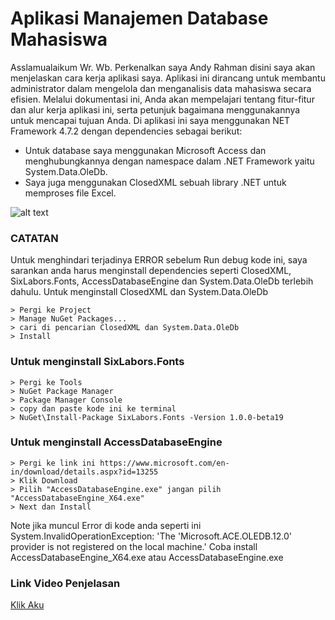 # Aplikasi Manajemen Database Mahasiswa

Asslamualaikum Wr. Wb. Perkenalkan saya Andy Rahman disini saya akan menjelaskan cara kerja aplikasi saya. Aplikasi ini dirancang untuk membantu administrator dalam mengelola dan menganalisis data mahasiswa secara efisien. Melalui dokumentasi ini, Anda akan mempelajari tentang fitur-fitur dan alur kerja aplikasi ini, serta petunjuk bagaimana menggunakannya untuk mencapai tujuan Anda. Di aplikasi ini saya menggunakan NET Framework 4.7.2 dengan dependencies sebagai berikut:

* Untuk database saya menggunakan Microsoft Access dan menghubungkannya dengan namespace dalam .NET Framework yaitu System.Data.OleDb.
* Saya juga menggunakan ClosedXML sebuah library .NET untuk memproses file Excel.

![alt text](https://i.imgur.com/EqraHc3.png "Gambar Aplikasi")

### CATATAN
Untuk menghindari terjadinya ERROR sebelum Run debug kode ini, saya sarankan anda harus menginstall dependencies seperti ClosedXML, SixLabors.Fonts, AccessDatabaseEngine dan System.Data.OleDb terlebih dahulu.
Untuk menginstall ClosedXML dan System.Data.OleDb
```
> Pergi ke Project 
> Manage NuGet Packages... 
> cari di pencarian ClosedXML dan System.Data.OleDb 
> Install
```

### Untuk menginstall SixLabors.Fonts
```
> Pergi ke Tools 
> NuGet Package Manager 
> Package Manager Console 
> copy dan paste kode ini ke terminal 
> NuGet\Install-Package SixLabors.Fonts -Version 1.0.0-beta19
```
### Untuk menginstall AccessDatabaseEngine
```
> Pergi ke link ini https://www.microsoft.com/en-in/download/details.aspx?id=13255
> Klik Download
> Pilih "AccessDatabaseEngine.exe" jangan pilih "AccessDatabaseEngine_X64.exe"
> Next dan Install
```
Note jika muncul Error di kode anda seperti ini 
System.InvalidOperationException: 'The 'Microsoft.ACE.OLEDB.12.0' provider is not registered on the local machine.' 
Coba install AccessDatabaseEngine_X64.exe atau AccessDatabaseEngine.exe

### Link Video Penjelasan
[Klik Aku](https://youtu.be/KzOeuxc7F4I)

